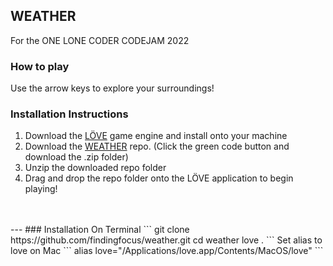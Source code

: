 ## WEATHER

For the ONE LONE CODER CODEJAM 2022
<br>

### **How to play**
Use the arrow keys to explore your surroundings!

### **Installation Instructions**

1.    Download the [LÖVE](https://love2d.org/) game engine and install onto your machine
2.    Download the [WEATHER](https://github.com/findingfocus/weather) repo. (Click the green code button and download the .zip folder)
3.    Unzip the downloaded repo folder
4.    Drag and drop the repo folder onto the LÖVE application to begin playing!
<br>
<br>
---
### Installation On Terminal
```
git clone https://github.com/findingfocus/weather.git
cd weather
love .
```
Set alias to love on Mac
```
alias love="/Applications/love.app/Contents/MacOS/love"
```
